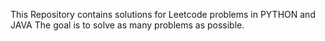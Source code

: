 This Repository contains solutions for Leetcode problems in PYTHON and JAVA
The goal is to solve as many problems as possible.
